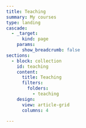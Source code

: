 ```yaml
---
title: Teaching
summary: My courses
type: landing
cascade:
  - _target:
      kind: page
    params:
      show_breadcrumb: false
sections:
  - block: collection
    id: teaching
    content:
      title: Teaching
      filters:
        folders:
          - teaching
    design:
      view: article-grid
      columns: 4
    
---
```

